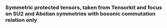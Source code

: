 
### Symmetric protected tensors, taken from Tensorkit and focus on SU2 and Abelian symmetries with bosonic commutation relation only
